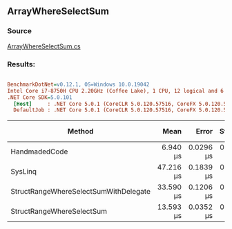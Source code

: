 ﻿## ArrayWhereSelectSum

### Source
[ArrayWhereSelectSum.cs](../../src/StructLinq.Benchmark/ArrayWhereSelectSum.cs)

### Results:
``` ini

BenchmarkDotNet=v0.12.1, OS=Windows 10.0.19042
Intel Core i7-8750H CPU 2.20GHz (Coffee Lake), 1 CPU, 12 logical and 6 physical cores
.NET Core SDK=5.0.101
  [Host]     : .NET Core 5.0.1 (CoreCLR 5.0.120.57516, CoreFX 5.0.120.57516), X64 RyuJIT
  DefaultJob : .NET Core 5.0.1 (CoreCLR 5.0.120.57516, CoreFX 5.0.120.57516), X64 RyuJIT


```
|                                Method |      Mean |     Error |    StdDev | Ratio | RatioSD | Gen 0 | Gen 1 | Gen 2 | Allocated |
|-------------------------------------- |----------:|----------:|----------:|------:|--------:|------:|------:|------:|----------:|
|                         HandmadedCode |  6.940 μs | 0.0296 μs | 0.0262 μs |  1.00 |    0.00 |     - |     - |     - |         - |
|                               SysLinq | 47.216 μs | 0.1839 μs | 0.1630 μs |  6.80 |    0.03 |     - |     - |     - |     104 B |
| StructRangeWhereSelectSumWithDelegate | 33.590 μs | 0.1206 μs | 0.1128 μs |  4.84 |    0.03 |     - |     - |     - |         - |
|             StructRangeWhereSelectSum | 13.593 μs | 0.0352 μs | 0.0329 μs |  1.96 |    0.01 |     - |     - |     - |         - |
